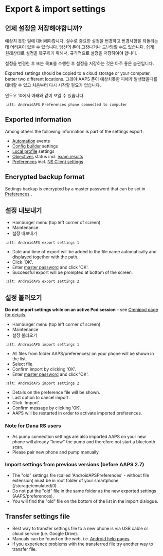 # Export & import settings

## 언제 설정을 저장해야합니까?

예상치 못한 일에 대비해야합니다. 실수로 중요한 설정을 변경하고 변경사항을 되돌리는데 어려움이 있을 수 있습니다. 당신의 폰이 고장나거나 도난당할 수도 있습니다. 쉽게 원래상태로 설정을 복구하기 위해서, 규칙적으로 설정을 저장하여야 합니다.

설정을 변경한 후 또는 목표를 수행한 후 설정을 저장하는 것은 아주 좋은 습관입니다.

Exported settings should be copied to a cloud storage or your computer, better two different locations. 그래야 AAPS 폰이 예상치못한 피해가 발생했을때를 대비할 수 있고 처음부터 다시 시작할 필요가 없습니다.

윈도우 10에서 아래와 같이 보일 수 있습니다.

```{image} ../images/AAPS_ExImportSettingsWin.png
:alt: AndroidAPS Preferences phone connected to computer
```

## Exported information

Among others the following information is part of the settings export:

- [Automation](../Usage/Automation.md) events
- [Config builder](../Configuration/Config-Builder.md) settings
- [Local profile](../Configuration/Config-Builder.md#local-profile) settings
- [Objectives](../Usage/Objectives.md) status incl. [exam results](../Usage/Objectives.md#objective-3-prove-your-knowledge)
- [Preferences](../Configuration/Preferences.md) incl. [NS Client settings](../Configuration/Preferences.md#nsclient)

## Encrypted backup format

Settings backup is encrypted by a master password that can be set in [Preferences](../Configuration/Preferences.md#master-password) .

## 설정 내보내기

- Hamburger menu (top left corner of screen)
- Maintenance
- 설정 내보내기

```{image} ../images/AAPS_ExportSettings1.png
:alt: AndroidAPS export settings 1
```

- Date and time of export will be added to the file name automatically and displayed together with the path.
- Click 'OK'.
- Enter [master password](../Configuration/Preferences.md#master-password) and click 'OK'.
- Successful export will be prompted at bottom of the screen.

```{image} ../images/AAPS_ExportSettings2.png
:alt: AndroidAPS export settings 2
```

## 설정 불러오기

**Do not import settings while on an active Pod session** - see [Omnipod page for details](../Configuration/OmnipodEros.md#import-settings-from-previous-aaps).

- Hamburger menu (top left corner of screen)
- Maintenance
- 설정 불러오기

```{image} ../images/AAPS_ImportSettings1.png
:alt: AndroidAPS import settings 1
```

- All files from folder AAPS/preferences/ on your phone will be shown in the list.
- Select file.
- Confirm import by clicking 'OK'.
- Enter [master password](../Configuration/Preferences.md#master-password) and click 'OK'.

```{image} ../images/AAPS_ImportSettings2.png
:alt: AndroidAPS import settings 2
```

- Details on the preference file will be shown.
- Last option to cancel import.
- Click 'Import'.
- Confirm message by clicking 'OK'.
- AAPS will be restarted in order to activate imported preferences.

### Note for Dana RS users

- As pump connection settings are also imported AAPS on your new phone will already "know" the pump and therefore not start a bluetooth scan.
- Please pair new phone and pump manually.

### Import settings from previous versions (before AAPS 2.7)

- The "old" settings file (called 'AndroidAPSPreferences' - without file extension) must be in root folder of your smartphone (/storage/emulated/0).
- Do not put the "old" file in the same folder as the new exported settings (AAPS/preferences).
- You will find the "old" file on the bottom of the list in the import dialogue.

## Transfer settings file

- Best way to transfer settings file to a new phone is via USB cable or cloud service (i.e. Google Drive).
- Manuals can be found on the web, i.e. [Android help pages](https://support.google.com/android/answer/9064445?hl=en).
- If you experience problems with the transferred file try another way to transfer file.
